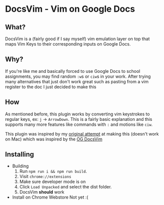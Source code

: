 # DocsVim - Vim on Google Docs

## What?

DocsVim is a (fairly good if I say myself) vim emulation layer on top that maps Vim Keys to their corresponding inputs
on Google Docs.

## Why?

If you're like me and basically forced to use Google Docs to school assignments, you may find random `:w`s or `ciw`s in
your work. After trying many alternatives that just don't work great such as pasting from a vim register to the doc I
just decided to make this

## How

As mentioned before, this plugin works by converting vim keystrokes to regular keys, ex: `j` -> `ArrowDown`. This is a
fairly basic explanation and this supports many more features like commands with `:` and motions like `ciw`.

This plugin was inspired by my [original attempt](https://github.com/TobinPalmer/OldDocsVim) at making this (doesn't
work on Mac) which was inspired by the [OG DocsVim](https://github.com/matthewsot/docs-vim)

## Installing

- Building
    1. Run `npm run i && npm run build`.
    2. Visit `chrome://extensions`
    3. Make sure developer mode is on
    4. Click `Load Unpacked` and select the dist folder.
    5. DocsVim **should** work
- Install on Chrome Webstore
  Not yet :(
